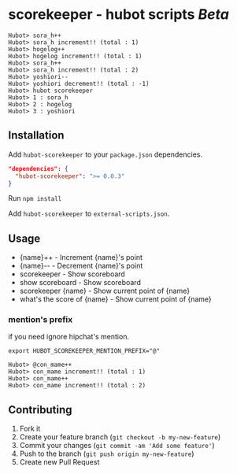 # scorekeeper  - hubot scripts *Beta*

```
Hubot> sora_h++
Hubot> sora_h increment!! (total : 1)
Hubot> hogelog++
Hubot> hogelog increment!! (total : 1)
Hubot> sora_h++
Hubot> sora_h increment!! (total : 2)
Hubot> yoshiori--
Hubot> yoshiori decrement!! (total : -1)
Hubot> hubot scorekeeper
Hubot> 1 : sora_h
Hubot> 2 : hogelog
Hubot> 3 : yoshiori
```

## Installation

Add `hubot-scorekeeper` to your `package.json` dependencies.

```json
"dependencies": {
  "hubot-scorekeeper": ">= 0.0.3"
}
```

Run `npm install`

Add `hubot-scorekeeper` to `external-scripts.json`.



## Usage

* {name}++ - Increment {name}'s point
* {name}-- - Decrement {name}'s point
* scorekeeper - Show scoreboard
* show scoreboard - Show scoreboard
* scorekeeper {name} - Show current point of {name}
* what's the score of {name} - Show current point of {name}

### mention's prefix

if you need ignore hipchat's mention.

```
export HUBOT_SCOREKEEPER_MENTION_PREFIX="@"
```

```
Hubot> @con_mame++
Hubot> con_mame increment!! (total : 1)
Hubot> con_mame++
Hubot> con_mame increment!! (total : 2)
```


## Contributing

1. Fork it
2. Create your feature branch (`git checkout -b my-new-feature`)
3. Commit your changes (`git commit -am 'Add some feature'`)
4. Push to the branch (`git push origin my-new-feature`)
5. Create new Pull Request
